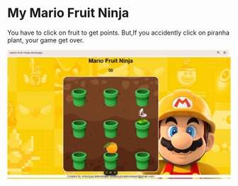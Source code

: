 # My Mario Fruit Ninja
You have to click on fruit to get points.
But,If you accidently click on piranha plant, your game get over.


![LiveGameImg](LiveGameImg.jpg)

